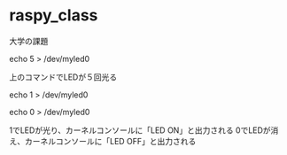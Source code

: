 # raspy_class
大学の課題

echo 5 > /dev/myled0

上のコマンドでLEDが５回光る

echo 1 > /dev/myled0

echo 0 > /dev/myled0

1でLEDが光り、カーネルコンソールに「LED ON」と出力される
0でLEDが消え、カーネルコンソールに「LED OFF」と出力される
